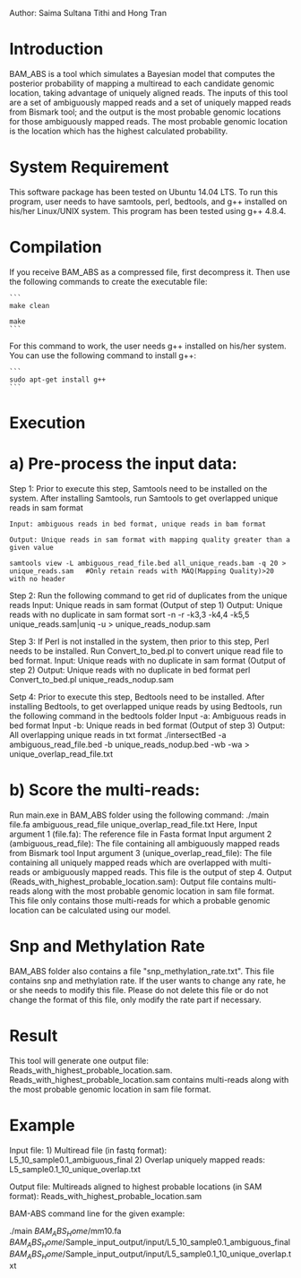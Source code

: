 Author: Saima Sultana Tithi and Hong Tran

Introduction
============

BAM_ABS is a tool which simulates a Bayesian model that computes the posterior probability of mapping a multiread to each candidate genomic location, taking advantage of uniquely aligned reads. The inputs of this tool are a set of ambiguously mapped reads and a set of uniquely mapped reads from Bismark tool; and the output is the most probable genomic locations for those ambiguously mapped reads. The most probable genomic location is the location which has the highest calculated probability.

System Requirement
==================
This software package has been tested on Ubuntu 14.04 LTS. To run this program, user needs to have samtools, perl, bedtools, and g++ installed on his/her Linux/UNIX system. This program has been tested using g++ 4.8.4.

Compilation
===========

If you receive BAM_ABS as a compressed file, first decompress it. Then use the following commands to create the executable file:

	```
	make clean
	
	make
	```
	
For this command to work, the user needs g++ installed on his/her system. You can use the following command to install g++:
	
	```
	sudo apt-get install g++
	```
	
Execution
==========

a) Pre-process the input data:
==============================
Step 1: Prior to execute this step, Samtools need to be installed on the system. After installing Samtools, run Samtools to get overlapped unique reads in sam format

	Input: ambiguous reads in bed format, unique reads in bam format
	
	Output: Unique reads in sam format with mapping quality greater than a given value
	
```	
samtools view -L ambiguous_read_file.bed all_unique_reads.bam -q 20 > unique_reads.sam   #Only retain reads with MAQ(Mapping Quality)>20 with no header
```

Step 2: Run the following command to get rid of duplicates from the unique reads
	Input: Unique reads in sam format (Output of step 1)
	Output: Unique reads with no duplicate in sam format
sort -n -r -k3,3 -k4,4 -k5,5 unique_reads.sam|uniq -u > unique_reads_nodup.sam

Step 3: If Perl is not installed in the system, then prior to this step, Perl needs to be installed. Run Convert_to_bed.pl to convert unique read file to bed format.
	Input: Unique reads with no duplicate in sam format (Output of step 2)
	Output: Unique reads with no duplicate in bed format
perl Convert_to_bed.pl unique_reads_nodup.sam

Setp 4: Prior to execute this step, Bedtools need to be installed. After installing Bedtools, to get overlapped unique reads by using Bedtools, run the following command in the bedtools folder
	Input -a: Ambiguous reads in bed format
	Input -b: Unique reads in bed format (Output of step 3)
	Output: All overlapping unique reads in txt format
./intersectBed -a ambiguous_read_file.bed -b unique_reads_nodup.bed -wb -wa > unique_overlap_read_file.txt

b) Score the multi-reads:
=========================
Run main.exe in BAM_ABS folder using the following command:
	./main file.fa ambiguous_read_file unique_overlap_read_file.txt
Here,
	Input argument 1 (file.fa): The reference file in Fasta format
	Input argument 2 (ambiguous_read_file): The file containing all ambiguously mapped reads from Bismark tool
	Input argument 3 (unique_overlap_read_file): The file containing all uniquely mapped reads which are overlapped with multi-reads or ambiguously mapped reads. This file is the output of step 4.
	Output (Reads_with_highest_probable_location.sam): Output file contains multi-reads along with the most probable genomic location in sam file format. This file only contains those multi-reads for which a probable genomic location can be calculated using our model.

Snp and Methylation Rate
========================
	
BAM_ABS folder also contains a file "snp_methylation_rate.txt". This file contains snp and methylation rate. If the user wants to change any rate, he or she needs to modify this file. Please do not delete this file or do not change the format of this file, only modify the rate part if necessary.

Result
======

This tool will generate one output file: Reads_with_highest_probable_location.sam. Reads_with_highest_probable_location.sam contains multi-reads along with the most probable genomic location in sam file format.

Example
=======

Input file: 1) Multiread file (in fastq format): L5_10_sample0.1_ambiguous_final
	    2) Overlap uniquely mapped reads: L5_sample0.1_10_unique_overlap.txt

Output file: Multireads aligned to highest probable locations (in SAM format): Reads_with_highest_probable_location.sam

BAM-ABS command line for the given example:

./main $BAM_ABS_Home$/mm10.fa $BAM_ABS_Home$/Sample_input_output/input/L5_10_sample0.1_ambiguous_final $BAM_ABS_Home$/Sample_input_output/input/L5_sample0.1_10_unique_overlap.txt
